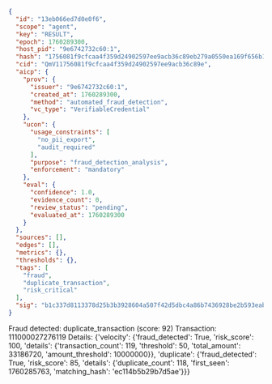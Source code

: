 ```json
{
  "id": "13eb066ed7d0e0f6",
  "scope": "agent",
  "key": "RESULT",
  "epoch": 1760289300,
  "host_pid": "9e6742732c60:1",
  "hash": "1756081f9cfcaa4f359d24902597ee9acb36c89eb279a0550ea169f656b14680",
  "cid": "QmV11756081f9cfcaa4f359d24902597ee9acb36c89e",
  "aicp": {
    "prov": {
      "issuer": "9e6742732c60:1",
      "created_at": 1760289300,
      "method": "automated_fraud_detection",
      "vc_type": "VerifiableCredential"
    },
    "ucon": {
      "usage_constraints": [
        "no_pii_export",
        "audit_required"
      ],
      "purpose": "fraud_detection_analysis",
      "enforcement": "mandatory"
    },
    "eval": {
      "confidence": 1.0,
      "evidence_count": 0,
      "review_status": "pending",
      "evaluated_at": 1760289300
    }
  },
  "sources": [],
  "edges": [],
  "metrics": {},
  "thresholds": {},
  "tags": [
    "fraud",
    "duplicate_transaction",
    "risk_critical"
  ],
  "sig": "b1c337d8113378d25b3b3928604a507f42d5dbc4a86b7436928be2b593eabe3e"
}
```

Fraud detected: duplicate_transaction (score: 92)
Transaction: 111000027276119
Details: {'velocity': {'fraud_detected': True, 'risk_score': 100, 'details': {'transaction_count': 119, 'threshold': 50, 'total_amount': 33186720, 'amount_threshold': 10000000}}, 'duplicate': {'fraud_detected': True, 'risk_score': 85, 'details': {'duplicate_count': 118, 'first_seen': 1760285763, 'matching_hash': 'ec114b5b29b7d5ae'}}}